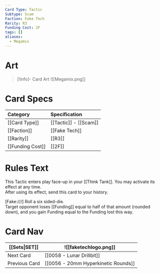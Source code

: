 ```yaml
---
Card Type: Tactic
Subtype: Scam
Faction: Fake Tech
Rarity: R3
Funding Cost: 2F
tags: []
aliases:
  - Megamix
---
```

# Art

> [!info]- Card Art
> ![[Megamix.png]]

# Card Specs

| Category | Specification| 
| :--- | :--- |
| [[Card Type]] | [[Tactic]] - [[Scam]] |  
| [[Faction]] | [[Fake Tech]] | 
| [[Rarity]] | [[R3]] |  
| [[Funding Cost]] | [[2F]] |  

# Rules Text  

This Tactic enters play face-up in your [[Think Tank]]. You may activate its effect at any time.  
After using its effect, send this card to your history.  

[Fake:///] Roll a six sided-die.   
Target opponent loses [[Funding]] equal to half of that amount (rounded down), and you gain Funding equal to the Funding lost this way.  


# Card Nav

| [[Sets\|SET]]           | ![[faketechlogo.png]]          |
| ------------- | ------------------------------ |
| Next Card     | [[0058 - Lunar Drillbit]] |
| Previous Card | [[0056 - 20mm Hyperkinetic Rounds]]         |

